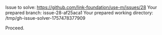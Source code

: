 Issue to solve: https://github.com/link-foundation/use-m/issues/28
Your prepared branch: issue-28-af25aca1
Your prepared working directory: /tmp/gh-issue-solver-1757478377909

Proceed.
